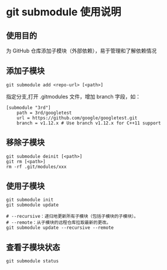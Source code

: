 # git submodule 使用说明

## 使用目的

为 GitHub 仓库添加子模块（外部依赖），易于管理和了解依赖情况

## 添加子模块

```
git submodule add <repo-url> [<path>]
```

指定分支,打开 .gitmodules 文件，增加 branch 字段，如：
```
[submodule "3rd"]
	path = 3rd/googletest
	url = https://github.com/google/googletest.git
	branch = v1.12.x # Use branch v1.12.x for C++11 support
```

## 移除子模块

```
git submodule deinit [<path>]
git rm [<path>]
rm -rf .git/modules/xxx
```

## 使用子模块

```
git submodule init
git submodule update

# --recursive：递归地更新所有子模块（包括子模块的子模块）。
# --remote：从子模块的远程仓库拉取最新的更改。
git submodule update --recursive --remote
```

## 查看子模块状态

```
git submodule status
```